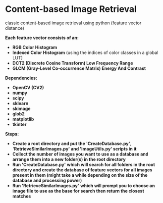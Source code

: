 # Content-based Image Retrieval
classic content-based image retrieval using python (feature vector distance)

**Each feature vector consists of an:**
* **RGB Color Histogram**
* **Indexed Color Histogram** (using the indices of color classes in a global LUT)
* **DCT2 (Discrete Cosine Transform) Low Frequency Range**
* **GLCM (Gray-Level Co-occurrence Matrix) Energy And Contrast**

**Dependencies:**

* **OpenCV (CV2)**
* **numpy**
* **scipy**
* **sklearn**
* **skimage**
* **glob2**
* **matplotlib**
* **tkinter**

**Steps:**

* **Create a root directory and put the 'CreateDatabase.py', 'RetrieveSimilarImages.py' and 'ImageUtils.py' scripts in it**
* **Collect the number of images you want to use as a database and arrange them into a new folder(s) in the root directory**
* **Run 'CreateDatabase.py'** **which will search for all folders in the root directory and create the database of feature vectors for all images present in them (might take a while depending on the size of the database and processing power)**
* **Run 'RetrieveSimilarImages.py'** **which will prompt you to choose an image file to use as the base for search then return the closest matches**
